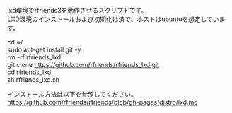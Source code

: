 lxd環境でrfriends3を動作させるスクリプトです。  
LXD環境のインストールおよび初期化は済で、ホストはubuntuを想定しています。  
  
cd ~/  
sudo apt-get install git -y  
rm -rf rfriends_lxd  
git clone https://github.com/rfriends/rfriends_lxd.git  
cd rfriends_lxd  
sh rfriends_lxd.sh  

インストール方法は以下を参照してください。  
https://github.com/rfriends/rfriends/blob/gh-pages/distro/lxd.md
  
